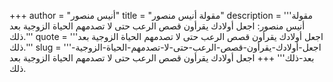 +++
author = "أنيس منصور"
title = "مقولة أنيس منصور"
description = '''مقولة أنيس منصور: اجعل أولادك يقرأون قصص الرعب حتى لا تصدمهم الحياة الزوجية بعد ذلك.'''
quote = '''اجعل أولادك يقرأون قصص الرعب حتى لا تصدمهم الحياة الزوجية بعد ذلك.'''
slug = '''اجعل-أولادك-يقرأون-قصص-الرعب-حتى-لا-تصدمهم-الحياة-الزوجية-بعد-ذلك'''
+++
اجعل أولادك يقرأون قصص الرعب حتى لا تصدمهم الحياة الزوجية بعد ذلك.

